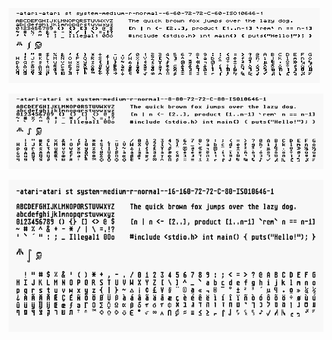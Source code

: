 ![Atari ST system 6x6](https://raw.githubusercontent.com/frno7/font/main/atari/atari-st-system-6x6.png)

![Atari ST system 8x8](https://raw.githubusercontent.com/frno7/font/main/atari/atari-st-system-8x8.png)

![Atari ST system 8x16](https://raw.githubusercontent.com/frno7/font/main/atari/atari-st-system-8x16.png)
